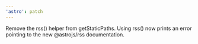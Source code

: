 ```yaml
---
'astro': patch
---
```


Remove the rss() helper from getStaticPaths. Using rss() now prints an error pointing to the new @astrojs/rss documentation.
